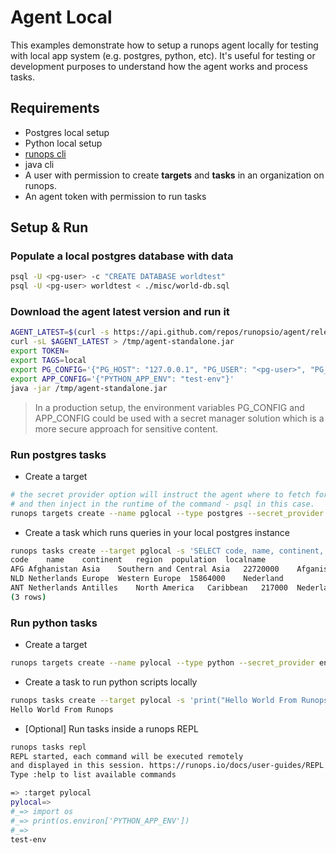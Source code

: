 # Agent Local

This examples demonstrate how to setup a runops agent locally for testing with local app system (e.g. postgres, python, etc).
It's useful for testing or development purposes to understand how the agent works and process tasks.

## Requirements

- Postgres local setup
- Python local setup
- [runops cli](https://www.npmjs.com/package/runops)
- java cli
- A user with permission to create **targets** and **tasks** in an organization on runops.
- An agent token with permission to run tasks

## Setup & Run

### Populate a local postgres database with data

```sh
psql -U <pg-user> -c "CREATE DATABASE worldtest"
psql -U <pg-user> worldtest < ./misc/world-db.sql
```

### Download the agent latest version and run it

```sh
AGENT_LATEST=$(curl -s https://api.github.com/repos/runopsio/agent/releases/latest |egrep "https://.+standalone.jar" |awk {'print $2'} |sed 's/"//g')
curl -sL $AGENT_LATEST > /tmp/agent-standalone.jar
export TOKEN=
export TAGS=local
export PG_CONFIG='{"PG_HOST": "127.0.0.1", "PG_USER": "<pg-user>", "PG_PASS": "123", "PG_DB": "worldtest", "PG_PORT": 5432}'
export APP_CONFIG='{"PYTHON_APP_ENV": "test-env"}'
java -jar /tmp/agent-standalone.jar
```

> In a production setup, the environment variables PG_CONFIG and APP_CONFIG could be used with a secret manager solution which is a more secure approach for sensitive content.

### Run postgres tasks

- Create a target

```sh
# the secret provider option will instruct the agent where to fetch for configuration
# and then inject in the runtime of the command - psql in this case.
runops targets create --name pglocal --type postgres --secret_provider env-var --secret_path PG_CONFIG --tags local
```

- Create a task which runs queries in your local postgres instance

```sh
runops tasks create --target pglocal -s 'SELECT code, name, continent, region, population, localname FROM country LIMIT 3'
code	name	continent	region	population	localname
AFG	Afghanistan	Asia	Southern and Central Asia	22720000	Afganistan/Afqanestan
NLD	Netherlands	Europe	Western Europe	15864000	Nederland
ANT	Netherlands Antilles	North America	Caribbean	217000	Nederlandse Antillen
(3 rows)
```

### Run python tasks

- Create a target

```sh
runops targets create --name pylocal --type python --secret_provider env-var --secret_path APP_CONFIG --tags local
```

- Create a task to run python scripts locally

```sh
runops tasks create --target pylocal -s 'print("Hello World From Runops")'
Hello World From Runops
```

- [Optional] Run tasks inside a runops REPL

```sh
runops tasks repl
REPL started, each command will be executed remotely
and displayed in this session. https://runops.io/docs/user-guides/REPL
Type :help to list available commands

=> :target pylocal
pylocal=>
#_=> import os
#_=> print(os.environ['PYTHON_APP_ENV'])
#_=>
test-env
```
